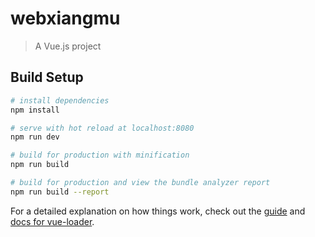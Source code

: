 # webxiangmu

> A Vue.js project

## Build Setup

``` bash
# install dependencies
npm install

# serve with hot reload at localhost:8080
npm run dev

# build for production with minification
npm run build

# build for production and view the bundle analyzer report
npm run build --report
```

For a detailed explanation on how things work, check out the [guide](http://vuejs-templates.github.io/webpack/) and [docs for vue-loader](http://vuejs.github.io/vue-loader).
<!-- less less-loader vuex vant axios -->
<!-- 起项目mongod/npm run dev/node app.js -->
<!-- 
    新建页面，在路由里分配路由，在点击跳转页面设置跳转路径
 -->
 <!-- npm i swiper -D -->
 <!-- npm install echarts --save -->